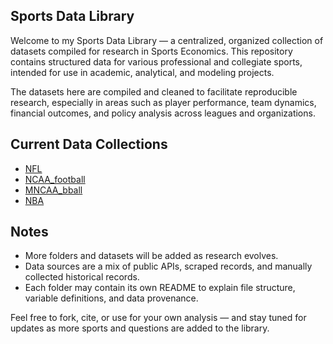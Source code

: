 ## Sports Data Library

Welcome to my Sports Data Library — a centralized, organized collection of datasets compiled for research in Sports Economics. This repository contains structured data for various professional and collegiate sports, intended for use in academic, analytical, and modeling projects.

The datasets here are compiled and cleaned to facilitate reproducible research, especially in areas such as player performance, team dynamics, financial outcomes, and policy analysis across leagues and organizations.

## Current Data Collections

- [NFL](https://github.com/jameskemper/sports_data_library/tree/main/NFL)
- [NCAA_football](https://github.com/jameskemper/sports_data_library/tree/main/NCAA_football)
- [MNCAA_bball](https://github.com/jameskemper/sports_data_library/tree/main/MNCAA_bball)
- [NBA](https://github.com/jameskemper/sports_data_library/tree/main/NBA)

## Notes

- More folders and datasets will be added as research evolves.
- Data sources are a mix of public APIs, scraped records, and manually collected historical records.
- Each folder may contain its own README to explain file structure, variable definitions, and data provenance.

Feel free to fork, cite, or use for your own analysis — and stay tuned for updates as more sports and questions are added to the library.
